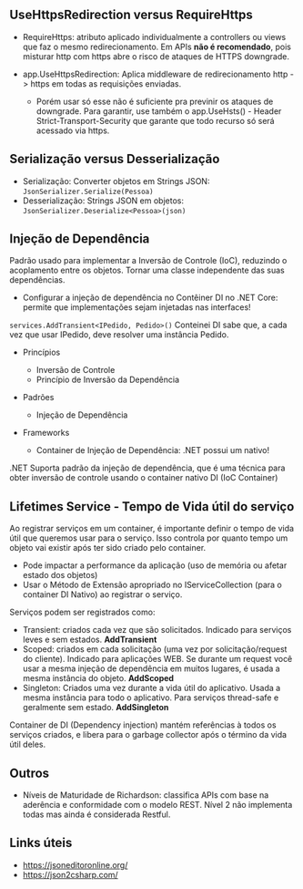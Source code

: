 ## UseHttpsRedirection versus RequireHttps

- RequireHttps: atributo aplicado individualmente a controllers ou views que faz o mesmo redirecionamento. Em APIs **não é recomendado**, pois misturar http com https abre o risco de ataques de HTTPS downgrade.

- app.UseHttpsRedirection: Aplica middleware de redirecionamento http -> https em todas as requisições enviadas.

  - Porém usar só esse não é suficiente pra previnir os ataques de downgrade. Para garantir, use também o app.UseHsts() - Header Strict-Transport-Security que garante que todo recurso só será acessado via https.

## Serialização versus Desserialização
- Serialização: Converter objetos em Strings JSON:
```JsonSerializer.Serialize(Pessoa)```
- Desserialização: Strings JSON em objetos:
```JsonSerializer.Deserialize<Pessoa>(json)```

## Injeção de Dependência
Padrão usado para implementar a Inversão de Controle (IoC), reduzindo o acoplamento entre os objetos. Tornar uma classe independente das suas dependências.

- Configurar a injeção de dependência no Contêiner DI no .NET Core: permite que implementações sejam injetadas nas interfaces!

```services.AddTransient<IPedido, Pedido>()```
Conteinei DI sabe que, a cada vez que usar IPedido, deve resolver uma instância Pedido.

- Princípios
  - Inversão de Controle
  - Princípio de Inversão da Dependência

- Padrões
  - Injeção de Dependência

- Frameworks
  - Container de Injeção de Dependência: .NET possui um nativo!

.NET Suporta padrão da injeção de dependência, que é uma técnica para obter inversão de controle usando o container nativo DI (IoC Container)

## Lifetimes Service - Tempo de Vida útil do serviço
Ao registrar serviços em um container, é importante definir o tempo de vida útil que queremos usar para o serviço. Isso controla por quanto tempo um objeto vai existir após ter sido criado pelo container.
- Pode impactar a performance da aplicação (uso de memória ou afetar estado dos objetos)
- Usar o Método de Extensão apropriado no IServiceCollection (para o container DI Nativo) ao registrar o serviço.

Serviços podem ser registrados como:
- Transient: criados cada vez que são solicitados. Indicado para serviços leves e sem estados. **AddTransient**
- Scoped: criados em cada solicitação (uma vez por solicitação/request do cliente). Indicado para aplicações WEB. Se durante um request você usar a mesma injeção de dependência em muitos lugares, é usada a mesma instância do objeto. **AddScoped**
- Singleton: Criados uma vez durante a vida útil do aplicativo. Usada a mesma instância para todo o aplicativo. Para serviços thread-safe e geralmente sem estado. **AddSingleton**

Container de DI (Dependency injection) mantém referências à todos os serviços criados, e libera para o garbage collector após o término da vida útil deles.
 






## Outros
- Níveis de Maturidade de Richardson: classifica APIs com base na aderência e conformidade com o modelo REST. Nível 2 não implementa todas mas ainda é considerada Restful.

## Links úteis
- https://jsoneditoronline.org/
- https://json2csharp.com/